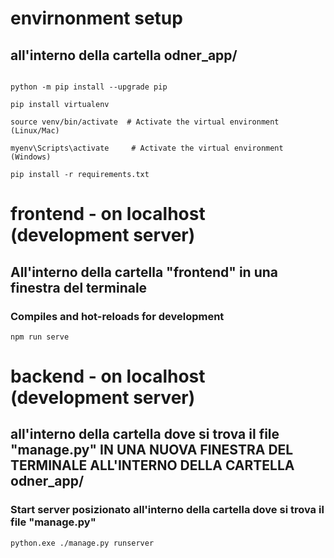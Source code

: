 # envirnonment setup

## all'interno della cartella odner_app/

```

python -m pip install --upgrade pip

pip install virtualenv    

source venv/bin/activate  # Activate the virtual environment (Linux/Mac)

myenv\Scripts\activate     # Activate the virtual environment (Windows)

pip install -r requirements.txt

```


# frontend - on localhost (development server)

## All'interno della cartella "frontend" in una finestra del terminale


### Compiles and hot-reloads for development
```
npm run serve
```

# backend - on localhost (development server)

## all'interno della cartella dove si trova il file "manage.py" IN UNA NUOVA FINESTRA DEL TERMINALE ALL'INTERNO DELLA CARTELLA odner_app/

### Start server posizionato all'interno della cartella dove si trova il file "manage.py"
```
python.exe ./manage.py runserver
```

